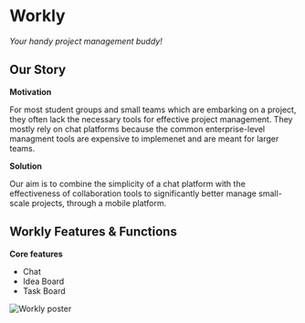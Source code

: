 # Workly

*Your handy project management buddy!*

## Our Story

**Motivation**

For most student groups and small teams which are embarking on a project, they often lack the necessary tools for effective project management. They mostly rely on chat platforms because the common enterprise-level managment tools are expensive to implemenet and are meant for larger teams. 

**Solution**

Our aim is to combine the simplicity of a chat platform with the effectiveness of collaboration tools to significantly better manage small-scale projects, through a mobile platform.

## Workly Features & Functions

**Core features**
- Chat
- Idea Board
- Task Board

![Workly poster](/assets/workly_landscape-1.png "Workly poster")
